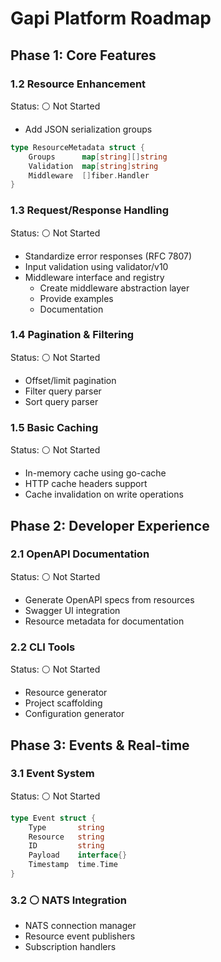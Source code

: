# Gapi Platform Roadmap

## Phase 1: Core Features

### 1.2 Resource Enhancement

Status: ⚪ Not Started

- Add JSON serialization groups

```go
type ResourceMetadata struct {
    Groups      map[string][]string
    Validation  map[string]string
    Middleware  []fiber.Handler
}
```

### 1.3 Request/Response Handling

Status: ⚪ Not Started

- Standardize error responses (RFC 7807)
- Input validation using validator/v10
- Middleware interface and registry
  - Create middleware abstraction layer
  - Provide examples
  - Documentation

### 1.4 Pagination & Filtering

Status: ⚪ Not Started

- Offset/limit pagination
- Filter query parser
- Sort query parser

### 1.5 Basic Caching

Status: ⚪ Not Started

- In-memory cache using go-cache
- HTTP cache headers support
- Cache invalidation on write operations

## Phase 2: Developer Experience

### 2.1 OpenAPI Documentation

Status: ⚪ Not Started

- Generate OpenAPI specs from resources
- Swagger UI integration
- Resource metadata for documentation

### 2.2 CLI Tools

Status: ⚪ Not Started

- Resource generator
- Project scaffolding
- Configuration generator

## Phase 3: Events & Real-time

### 3.1 Event System

Status: ⚪ Not Started

```go
type Event struct {
    Type       string
    Resource   string
    ID         string
    Payload    interface{}
    Timestamp  time.Time
}
```

### 3.2 ⚪ NATS Integration


- NATS connection manager
- Resource event publishers
- Subscription handlers
